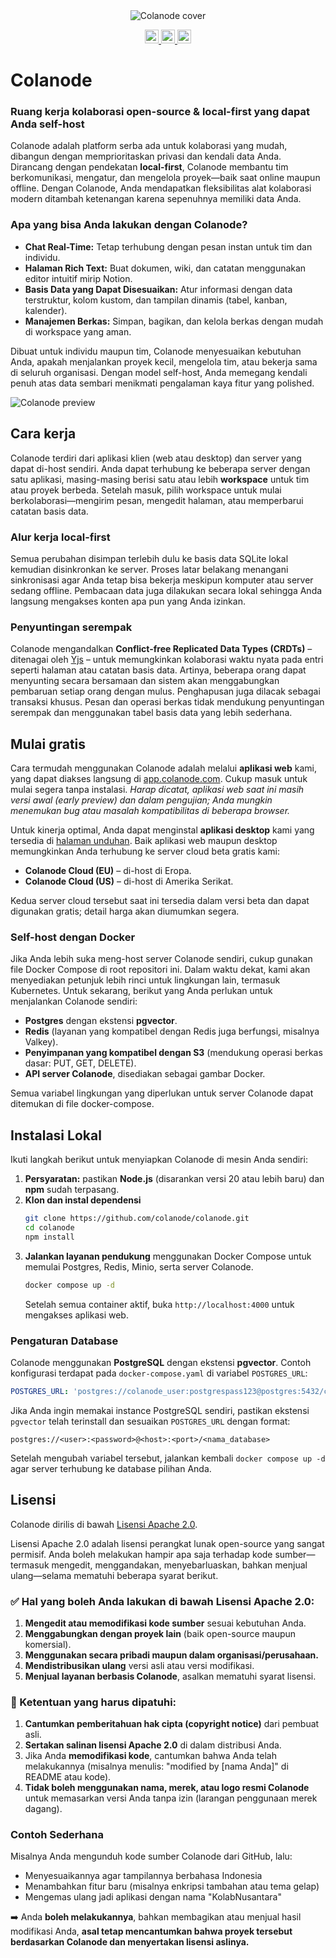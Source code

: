 <div align="center">
<img alt="Colanode cover" src="assets/images/colanode-cover-black.png">
<p></p>
<a target="_blank" href="https://opensource.org/licenses/Apache-2.0" style="background:none">
    <img src="https://img.shields.io/badge/Licene-Apache_2.0-blue" style="height: 22px;" />
</a>
<a target="_blank" href="https://discord.gg/29fXUxAe" style="background:none">
    <img alt="" src="https://img.shields.io/badge/Discord-Colanode-%235865F2" style="height: 22px;" />
</a>
<a href="https://x.com/colanode" target="_blank">
  <img alt="" src="https://img.shields.io/twitter/follow/colanode.svg?style=social&label=Follow" style="height: 22px;" />
</a>
</div>

# Colanode

### Ruang kerja kolaborasi open-source & local-first yang dapat Anda self-host

Colanode adalah platform serba ada untuk kolaborasi yang mudah, dibangun dengan memprioritaskan privasi dan kendali data Anda. Dirancang dengan pendekatan **local-first**, Colanode membantu tim berkomunikasi, mengatur, dan mengelola proyek—baik saat online maupun offline. Dengan Colanode, Anda mendapatkan fleksibilitas alat kolaborasi modern ditambah ketenangan karena sepenuhnya memiliki data Anda.

### Apa yang bisa Anda lakukan dengan Colanode?

- **Chat Real-Time:** Tetap terhubung dengan pesan instan untuk tim dan individu.
- **Halaman Rich Text:** Buat dokumen, wiki, dan catatan menggunakan editor intuitif mirip Notion.
- **Basis Data yang Dapat Disesuaikan:** Atur informasi dengan data terstruktur, kolom kustom, dan tampilan dinamis (tabel, kanban, kalender).
- **Manajemen Berkas:** Simpan, bagikan, dan kelola berkas dengan mudah di workspace yang aman.

Dibuat untuk individu maupun tim, Colanode menyesuaikan kebutuhan Anda, apakah menjalankan proyek kecil, mengelola tim, atau bekerja sama di seluruh organisasi. Dengan model self-host, Anda memegang kendali penuh atas data sembari menikmati pengalaman kaya fitur yang polished.

![Colanode preview](assets/images/colanode-desktop-preview.gif)

## Cara kerja

Colanode terdiri dari aplikasi klien (web atau desktop) dan server yang dapat di-host sendiri. Anda dapat terhubung ke beberapa server dengan satu aplikasi, masing-masing berisi satu atau lebih **workspace** untuk tim atau proyek berbeda. Setelah masuk, pilih workspace untuk mulai berkolaborasi—mengirim pesan, mengedit halaman, atau memperbarui catatan basis data.

### Alur kerja local-first

Semua perubahan disimpan terlebih dulu ke basis data SQLite lokal kemudian disinkronkan ke server. Proses latar belakang menangani sinkronisasi agar Anda tetap bisa bekerja meskipun komputer atau server sedang offline. Pembacaan data juga dilakukan secara lokal sehingga Anda langsung mengakses konten apa pun yang Anda izinkan.

### Penyuntingan serempak

Colanode mengandalkan **Conflict-free Replicated Data Types (CRDTs)** – ditenagai oleh [Yjs](https://docs.yjs.dev/) – untuk memungkinkan kolaborasi waktu nyata pada entri seperti halaman atau catatan basis data. Artinya, beberapa orang dapat menyunting secara bersamaan dan sistem akan menggabungkan pembaruan setiap orang dengan mulus. Penghapusan juga dilacak sebagai transaksi khusus. Pesan dan operasi berkas tidak mendukung penyuntingan serempak dan menggunakan tabel basis data yang lebih sederhana.

## Mulai gratis

Cara termudah menggunakan Colanode adalah melalui **aplikasi web** kami, yang dapat diakses langsung di [app.colanode.com](https://app.colanode.com). Cukup masuk untuk mulai segera tanpa instalasi. _Harap dicatat, aplikasi web saat ini masih versi awal (early preview) dan dalam pengujian; Anda mungkin menemukan bug atau masalah kompatibilitas di beberapa browser._

Untuk kinerja optimal, Anda dapat menginstal **aplikasi desktop** kami yang tersedia di [halaman unduhan](https://colanode.com/downloads). Baik aplikasi web maupun desktop memungkinkan Anda terhubung ke server cloud beta gratis kami:

- **Colanode Cloud (EU)** – di-host di Eropa.
- **Colanode Cloud (US)** – di-host di Amerika Serikat.

Kedua server cloud tersebut saat ini tersedia dalam versi beta dan dapat digunakan gratis; detail harga akan diumumkan segera.

### Self-host dengan Docker

Jika Anda lebih suka meng-host server Colanode sendiri, cukup gunakan file Docker Compose di root repositori ini. Dalam waktu dekat, kami akan menyediakan petunjuk lebih rinci untuk lingkungan lain, termasuk Kubernetes. Untuk sekarang, berikut yang Anda perlukan untuk menjalankan Colanode sendiri:

- **Postgres** dengan ekstensi **pgvector**.
- **Redis** (layanan yang kompatibel dengan Redis juga berfungsi, misalnya Valkey).
- **Penyimpanan yang kompatibel dengan S3** (mendukung operasi berkas dasar: PUT, GET, DELETE).
- **API server Colanode**, disediakan sebagai gambar Docker.

Semua variabel lingkungan yang diperlukan untuk server Colanode dapat ditemukan di file docker-compose.

## Instalasi Lokal

Ikuti langkah berikut untuk menyiapkan Colanode di mesin Anda sendiri:

1. **Persyaratan:** pastikan **Node.js** (disarankan versi 20 atau lebih baru) dan **npm** sudah terpasang.
2. **Klon dan instal dependensi**
   ```bash
   git clone https://github.com/colanode/colanode.git
   cd colanode
   npm install
   ```
3. **Jalankan layanan pendukung** menggunakan Docker Compose untuk memulai Postgres, Redis, Minio, serta server Colanode.
   ```bash
   docker compose up -d
   ```
   Setelah semua container aktif, buka `http://localhost:4000` untuk mengakses aplikasi web.

### Pengaturan Database

Colanode menggunakan **PostgreSQL** dengan ekstensi **pgvector**. Contoh konfigurasi terdapat pada `docker-compose.yaml` di variabel `POSTGRES_URL`:

```yaml
POSTGRES_URL: 'postgres://colanode_user:postgrespass123@postgres:5432/colanode_db'
```

Jika Anda ingin memakai instance PostgreSQL sendiri, pastikan ekstensi `pgvector` telah terinstall dan sesuaikan `POSTGRES_URL` dengan format:

```
postgres://<user>:<password>@<host>:<port>/<nama_database>
```

Setelah mengubah variabel tersebut, jalankan kembali `docker compose up -d` agar server terhubung ke database pilihan Anda.

## Lisensi

Colanode dirilis di bawah [Lisensi Apache 2.0](LICENSE).

Lisensi Apache 2.0 adalah lisensi perangkat lunak open-source yang sangat permisif. Anda boleh melakukan hampir apa saja terhadap kode sumber—termasuk mengedit, menggandakan, menyebarluaskan, bahkan menjual ulang—selama mematuhi beberapa syarat berikut.

### ✅ Hal yang boleh Anda lakukan di bawah Lisensi Apache 2.0:
1. **Mengedit atau memodifikasi kode sumber** sesuai kebutuhan Anda.
2. **Menggabungkan dengan proyek lain** (baik open-source maupun komersial).
3. **Menggunakan secara pribadi maupun dalam organisasi/perusahaan.**
4. **Mendistribusikan ulang** versi asli atau versi modifikasi.
5. **Menjual layanan berbasis Colanode**, asalkan mematuhi syarat lisensi.

### 📌 Ketentuan yang harus dipatuhi:
1. **Cantumkan pemberitahuan hak cipta (copyright notice)** dari pembuat asli.
2. **Sertakan salinan lisensi Apache 2.0** di dalam distribusi Anda.
3. Jika Anda **memodifikasi kode**, cantumkan bahwa Anda telah melakukannya (misalnya menulis: "modified by [nama Anda]" di README atau kode).
4. **Tidak boleh menggunakan nama, merek, atau logo resmi Colanode** untuk memasarkan versi Anda tanpa izin (larangan penggunaan merek dagang).

### Contoh Sederhana
Misalnya Anda mengunduh kode sumber Colanode dari GitHub, lalu:
* Menyesuaikannya agar tampilannya berbahasa Indonesia
* Menambahkan fitur baru (misalnya enkripsi tambahan atau tema gelap)
* Mengemas ulang jadi aplikasi dengan nama "KolabNusantara"

➡️ Anda **boleh melakukannya**, bahkan membagikan atau menjual hasil modifikasi Anda, **asal tetap mencantumkan bahwa proyek tersebut berdasarkan Colanode dan menyertakan lisensi aslinya.**
